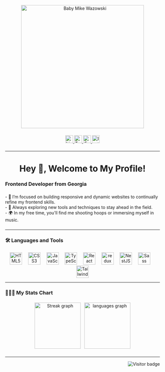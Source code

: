 <div align="center">
  <img height="400" src="https://wallpapersok.com/images/hd/baby-mike-wazowski-scaring-up-fun-tawzl0q1cygojxhn.jpg" alt="Baby Mike Wazowski" />
</div>

###

<div align="center">
  <a href="https://www.linkedin.com/in/dima-shamoev-1003a7305/" target="_blank">
    <img src="https://img.shields.io/static/v1?message=LinkedIn&logo=linkedin&label=&color=0077B5&logoColor=white&labelColor=&style=for-the-badge" height="25" alt="LinkedIn logo" />
  </a>
  <a href="https://x.com/DimaShamoev" target="_blank">
    <img src="https://img.shields.io/static/v1?message=Twitter&logo=twitter&label=&color=1DA1F2&logoColor=white&labelColor=&style=for-the-badge" height="25" alt="Twitter logo" />
  </a>
  <a href="https://www.facebook.com/Dima.Shamoev" target="_blank">
    <img src="https://img.shields.io/static/v1?message=Facebook&logo=facebook&label=&color=1877F2&logoColor=white&labelColor=&style=for-the-badge" height="25" alt="Facebook logo" />
  </a>
  <a href="https://www.instagram.com/__dima__2005_/" target="_blank">
    <img src="https://img.shields.io/static/v1?message=Instagram&logo=instagram&label=&color=E4405F&logoColor=white&labelColor=&style=for-the-badge" height="25" alt="Instagram logo" />
  </a>
</div>

###

<hr>

<h1 align="center">Hey 👋, Welcome to My Profile!</h1>

###

<h3 align="left">Frontend Developer from Georgia</h3>

###

<p align="left">
  - 🔭 I’m focused on building responsive and dynamic websites to continually refine my frontend skills.<br>
  - 🧠 Always exploring new tools and techniques to stay ahead in the field.<br>
  - 🌍 In my free time, you'll find me shooting hoops or immersing myself in music.
</p>

###

<hr>

<h3 align="left">🛠️ Languages and Tools</h3>

###

<div align="center">
  <img src="https://cdn.jsdelivr.net/gh/devicons/devicon/icons/html5/html5-original.svg" height="40" alt="HTML5 logo" />
  <span>&nbsp;&nbsp;&nbsp;</span>
  <img src="https://cdn.jsdelivr.net/gh/devicons/devicon/icons/css3/css3-original.svg" height="40" alt="CSS3 logo" />
  <span>&nbsp;&nbsp;&nbsp;</span>
  <img src="https://cdn.jsdelivr.net/gh/devicons/devicon/icons/javascript/javascript-original.svg" height="40" alt="JavaScript logo" />
  <span>&nbsp;&nbsp;&nbsp;</span>
  <img src="https://cdn.jsdelivr.net/gh/devicons/devicon/icons/typescript/typescript-original.svg" height="40" alt="TypeScript logo" />
  <span>&nbsp;&nbsp;&nbsp;</span>
  <img src="https://cdn.jsdelivr.net/gh/devicons/devicon/icons/react/react-original.svg" height="40" alt="React logo" />
  <span>&nbsp;&nbsp;&nbsp;</span>
  <img src="https://cdn.jsdelivr.net/gh/devicons/devicon/icons/redux/redux-original.svg" height="40" alt="redux logo"  />
  <span>&nbsp;&nbsp;&nbsp;</span>
  <img src="https://cdn.jsdelivr.net/gh/devicons/devicon/icons/nestjs/nestjs-original.svg" height="40" alt="NestJS logo" />
  <span>&nbsp;&nbsp;&nbsp;</span>
  <img src="https://cdn.jsdelivr.net/gh/devicons/devicon/icons/sass/sass-original.svg" height="40" alt="Sass logo" />
  <span>&nbsp;&nbsp;&nbsp;</span>
  <img src="https://cdn.simpleicons.org/tailwindcss/06B6D4" height="40" alt="TailwindCSS logo"/>

</div>

<hr>

<h3 align="left">👨🏻‍💻 My Stats Chart</h3>

###

<div align="center">
  <img src="https://streak-stats.demolab.com?user=DimaShamoev&locale=en&mode=daily&theme=dark&hide_border=false&border_radius=5&order=3" height="150" alt="Streak graph" />
  &nbsp;
  <img src="https://github-readme-stats.vercel.app/api/top-langs?username=DimaShamoev&locale=en&hide_title=false&layout=compact&card_width=320&langs_count=12&theme=dark&hide_border=false&order=2" height="150" alt="languages graph"  />
</div>


###

<hr>

<div align="right">
  <img src="https://visitor-badge.laobi.icu/badge?page_id=DimaShamoev.DimaShamoev" alt="Visitor badge" />
</div>


###

